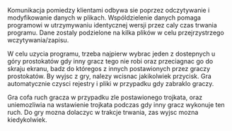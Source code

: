 Komunikacja pomiedzy klientami odbywa sie poprzez odczytywanie i modyfikowanie danych w plikach.
Wspóldzielenie danych pomaga programowi w utrzymywaniu identycznej wersji przez caly czas 
trwania programu. Dane zostaly podzielone na kilka plików w celu przejrzystrzego wczytywania/zapisu.

W celu uzycia programu, trzeba najpierw wybrac jeden z dostepnych u góry prostokatów gdy inny gracz tego nie robi oraz przeciagnac go do skraju ekranu, badz do któregos z innych postawionych przez graczy prostokatów. By wyjsc z gry, nalezy wcisnac jakikolwiek przycisk. Gra automatycznie czysci rejestry i pliki w przypadku gdy zabraklo graczy. 

Gra cofa ruch gracza w przypadku zle postawionego trojkata, oraz uniemozliwia na wstawienie trojkata podczas gdy inny gracz wykonuje ten ruch. Do gry mozna dolaczyc w trakcje trwania, zas wyjsc mozna kiedykolwiek.
